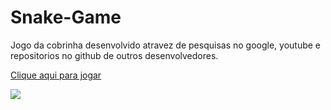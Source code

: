 # Snake-Game
<p> Jogo da cobrinha desenvolvido atravez de pesquisas no google, youtube e repositorios no github de outros desenvolvedores.</p>

<a href="https://kaiki-oliveira.github.io/Snake-Game/" target="_blank">Clique aqui para jogar</a>

<img src="../img/snake.png" >
